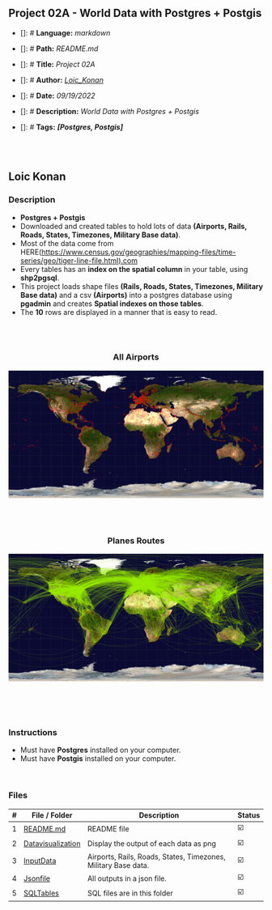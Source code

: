 ## Project 02A - World Data with Postgres + Postgis

- []: # **Language:** _markdown_
- []: # **Path:** _README.md_
- []: # **Title:** _Project 02A_
- []: # **Author:** _[Loic_Konan](Loic_Konan)_
- []: # **Date:** _09/19/2022_
- []: # **Description:** _World Data with Postgres + Postgis_
- []: # **Tags:** **_[Postgres, Postgis]_**
  
  <br /><br />

## Loic Konan

### Description

- **Postgres + Postgis**
- Downloaded and created tables to hold lots of data **(Airports, Rails, Roads, States, Timezones, Military Base data)**.
- Most of the data come from HERE(<https://www.census.gov/geographies/mapping-files/time-series/geo/tiger-line-file.html).com>
- Every tables has an **index on the spatial column** in your table, using **shp2pgsql**.
- This project loads shape files **(Rails, Roads, States, Timezones, Military Base data)** and a csv **(Airports)** into a postgres database using **pgadmin** and creates **Spatial indexes on those tables**.
- The **10** rows are displayed in a manner that is easy to read.

<br /><br />

<h3 align="center">All Airports </h3>
<img src="DataVisualization/allAirports.png">

<br /><br />

<h3 align="center">Planes Routes </h3>
<img src="DataVisualization/planesroutes.png">

<br /> <br /><br />

### Instructions

- Must have **Postgres** installed on your computer.
- Must have **Postgis** installed on your computer.

 <br />

### Files

|   #   | File / Folder                             | Description                                                    | Status                  |
| :---: | ----------------------------------------- | -------------------------------------------------------------- | ----------------------- |
|   1   | [README.md](README.md)                    | README file                                                    | :ballot_box_with_check: |
|   2   | [Datavisualization](./Datavisualization) | Display the output of each data as png                         | :ballot_box_with_check: |
|   3   | [InputData](./InputData)               | Airports, Rails, Roads, States, Timezones, Military Base data. | :ballot_box_with_check: |
|   4   | [Jsonfile](./Jsonfile)                  | All outputs in a json file.                                    | :ballot_box_with_check: |
|   5   | [SQLTables](./SQLTables)                | SQL files are in this folder                                   | :ballot_box_with_check: |
